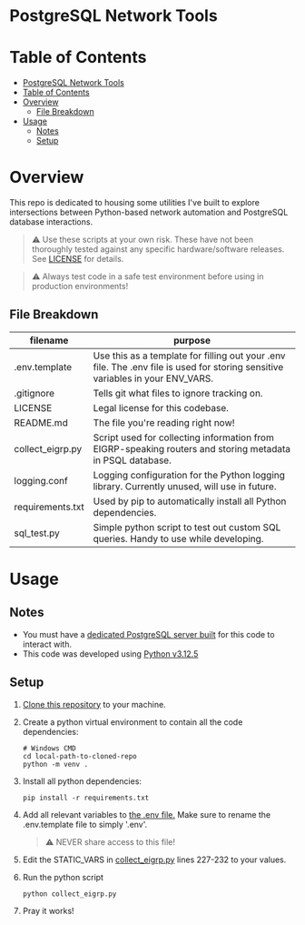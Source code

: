# PostgreSQL Network Tools

# Table of Contents 
- [PostgreSQL Network Tools](#postgresql-network-tools)
- [Table of Contents](#table-of-contents)
- [Overview](#overview)
  - [File Breakdown](#file-breakdown)
- [Usage](#usage)
  - [Notes](#notes)
  - [Setup](#setup)

# Overview
This repo is dedicated to housing some utilities I've built to explore intersections between Python-based network automation and PostgreSQL database interactions.

> :warning: Use these scripts at your own risk. These have not been thoroughly tested against any specific hardware/software releases. See [LICENSE](./LICENSE) for details.

> :warning: Always test code in a safe test environment before using in production environments!

## File Breakdown

| filename | purpose |
| --- | --- |
| .env.template | Use this as a template for filling out your .env file. The .env file is used for storing sensitive variables in your ENV_VARS. |
| .gitignore | Tells git what files to ignore tracking on. |
| LICENSE | Legal license for this codebase. |
| README.md | The file you're reading right now! |
| collect_eigrp.py | Script used for collecting information from EIGRP-speaking routers and storing metadata in PSQL database. |
| logging.conf | Logging configuration for the Python logging library. Currently unused, will use in future. |
| requirements.txt | Used by pip to automatically install all Python dependencies. | 
| sql_test.py | Simple python script to test out custom SQL queries. Handy to use while developing. | 

# Usage

## Notes
- You must have a [dedicated PostgreSQL server built](https://www.postgresql.org/docs/16/tutorial-install.html) for this code to interact with. 
- This code was developed using [Python v3.12.5](https://www.python.org/downloads/release/python-3125/)

## Setup

1. [Clone this repository](https://github.com/git-guides/git-clone) to your machine.
   
2. Create a python virtual environment to contain all the code dependencies:

    ```
    # Windows CMD
    cd local-path-to-cloned-repo
    python -m venv .
    ```

3. Install all python dependencies:
   ```
   pip install -r requirements.txt
   ```

4. Add all relevant variables to [the .env file.](https://github.com/dakotah-hurda/psql-testing/blob/main/.env.template) Make sure to rename the .env.template file to simply '.env'. 

    > :warning: NEVER share access to this file!

5. Edit the STATIC_VARS in [collect_eigrp.py](./collect_eigrp.py#227-232) lines 227-232 to your values.

6. Run the python script

    ```
    python collect_eigrp.py
    ```

7. Pray it works!